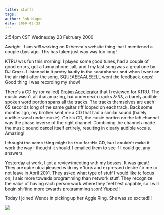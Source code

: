 ```yaml
---
title: stuffs
tags: 
author: Rob Nugen
date: 2000-02-23
---
```


<title>Stuffs</title>
<p class=date>2:54pm CST Wednesday 23 February 2000</p>

<p>Awright.. I am <em>still</em> working on Rebecca's website thing
that I mentioned a couple days ago.  This has taken just way way too
long!

<p>KTRU was fun this morning!  I played some good tunes, had a couple
of good errors, got a funny phone call, and I my last song was a great
one by DJ Craze.  I listened to it pretty loudly in the headphones and
when I went on the air right after the song, SQUEAEEAALEEELL went the
feedback.  oops!   Good thing I was recording my show!

<p>There's a CD by (or called) <a
href="http://www.protonaccelerator.com">Proton Accelerator</a> that I
reviewed for KTRU.  The music wasn't all that amazing, but underneath
tracks 8-33, a barely audible spoken word portion spans all the
tracks.  The tracks themselves are each 65 seconds long of the same
guitar riff looped on each track.  Back some months ago, my brother
sent me a CD that had a similar sound (barely audible vocal under
music).  On his CD, the music portion on the left channel was the
phase inverse of the right channel.  Combining the channels made the
music sound cancel itself entirely, resulting in clearly audible
vocals.  Amazing!

<p>I thought the same thing might be true for this CD, but I couldn't
make it work the way I thought it should.  I emailed them to see if I
could get any answers.

<p>Yesterday at work, I got a review/meeting with my bosses.  It was
great!  They are quite ultra pleased with my efforts and expressed
desire for me to not leave in April 2001.  They asked what type of
stuff I would like to focus on; I said more towards programming than
network stuff.  They recognize the value of having each person work
where they feel best capable, so I will begin shifting more towards
programming soon!  Yippee!!

<p>Today I joined Wende in picking up her Aggie Ring.  She was so
excited!!!

<p><img src='/images/rob/wL-ROB.gif'>

